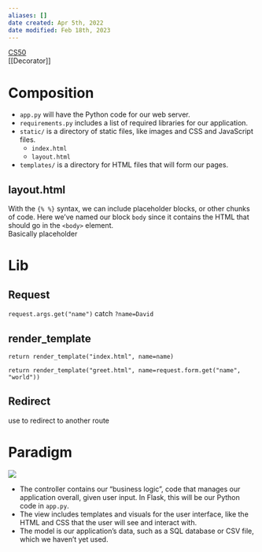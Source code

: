 ```yaml
---
aliases: []
date created: Apr 5th, 2022
date modified: Feb 18th, 2023
---
```

[CS50](https://cs50.harvard.edu/college/2022/spring/notes/9/)  
[[Decorator]]

# Composition
- `app.py` will have the Python code for our web server.
- `requirements.py` includes a list of required libraries for our application.
- `static/` is a directory of static files, like images and CSS and JavaScript files.
	- `index.html`
	- `layout.html`
- `templates/` is a directory for HTML files that will form our pages.

## layout.html
With the `{% %}` syntax, we can include placeholder blocks, or other chunks of code. Here we’ve named our block `body` since it contains the HTML that should go in the `<body>` element.  
Basically placeholder 

# Lib

## Request
`request.args.get("name")` catch `?name=David`

## render_template
`return render_template("index.html", name=name)`

`return render_template("greet.html", name=request.form.get("name", "world"))`

## Redirect
use to redirect to another route

# Paradigm
![](https://s2.loli.net/2022/04/05/Ttbm2ndFkiau7Og.png)

- The controller contains our “business logic”, code that manages our application overall, given user input. In Flask, this will be our Python code in `app.py`.
- The view includes templates and visuals for the user interface, like the HTML and CSS that the user will see and interact with.
- The model is our application’s data, such as a SQL database or CSV file, which we haven’t yet used.
